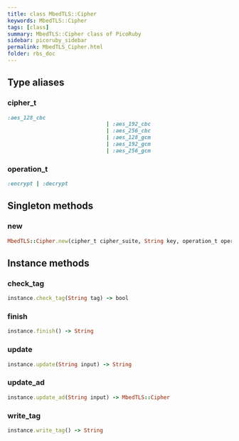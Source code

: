 ```yaml
---
title: class MbedTLS::Cipher
keywords: MbedTLS::Cipher
tags: [class]
summary: MbedTLS::Cipher class of PicoRuby
sidebar: picoruby_sidebar
permalink: MbedTLS_Cipher.html
folder: rbs_doc
---
```

## Type aliases
### cipher_t
```ruby
:aes_128_cbc
                               | :aes_192_cbc
                               | :aes_256_cbc
                               | :aes_128_gcm
                               | :aes_192_gcm
                               | :aes_256_gcm
```
### operation_t
```ruby
:encrypt | :decrypt
```
## Singleton methods
### new

```ruby
MbedTLS::Cipher.new(cipher_t cipher_suite, String key, operation_t operation) -> MbedTLS::Cipher
```
## Instance methods
### check_tag

```ruby
instance.check_tag(String tag) -> bool
```
### finish

```ruby
instance.finish() -> String
```
### update

```ruby
instance.update(String input) -> String
```
### update_ad

```ruby
instance.update_ad(String input) -> MbedTLS::Cipher
```
### write_tag

```ruby
instance.write_tag() -> String
```
